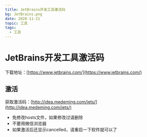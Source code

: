 ```yaml
---
title: JetBrains开发工具激活码
bg: JetBrains.png
date: 2020-11-21
topic: 工具
tags: 
  - 工具
---
```


# JetBrains开发工具激活码

下载地址：[https://www.jetbrains.com/](https://www.jetbrains.com/)

## 激活
获取激活码：[http://idea.medeming.com/jets/](http://idea.medeming.com/jets/)

- 免修改hosts文件，如果修改过请删除
- 不要用微信浏览器
- 如果激活后还显示cancelled，请重启一下软件就可以了